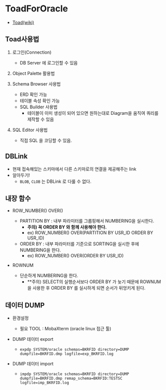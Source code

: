 # ToadForOracle
- [Toad(wiki)](https://ko.wikipedia.org/wiki/TOAD)

## Toad사용법

1. 로그인(Connection)
   - DB Server 에 로그인할 수 있음

2. Object Palette 활용법

3. Schema Browser 사용법
   - ERD 확인 가능
   - 테이블 속성 확인 가능
   - SQL Builder 사용법
     - 테이블이 이미 생성이 되어 있으면 원하는대로 Diagram을 움직여 쿼리를 제작할 수 있음

4. SQL Editor 사용법
   - 직접 SQL 을 코딩할 수 있음.

## DBLink

- 현재 접속해있는 스키마에서 다른 스키마로의 연결을 제공해주는 link
- 알아두기!
  - ``BLOB``, ``CLOB`` 는 DBLink 로 다룰 수 없다.

## 내장 함수

- ROW_NUMBER() OVER()
  - PARTITION BY : 내부 파라미터를 그룹핑해서 NUMBERING을 실시한다.
    - **주의) 꼭 ORDER BY 와 함께 사용해야 한다.**
    - ex) ROW_NUMBER() OVER(PARTITION BY USR_ID ORDER BY USR_ID)
  - ORDER BY : 내부 파라미터를 기준으로 SORTING을 실시한 후에 NUMBERING을 한다.
    - ex) ROW_NUMBER() OVER(ORDER BY USR_ID)

- ROWNUM
  - 단순하게 NUMBERING을 한다.
    - **주의) SELECT의 실행순서보다 ORDER BY 가 늦기 때문에 ROWNUM을 사용한 후 ORDER BY 를 실시하게 되면 순서가 뒤엉키게 된다.

## 데이터 DUMP

- 환경설정
  - 필요 TOOL : MobaXterm (oracle linux 접근 툴)

- DUMP 데이터 export
  - ``expdp SYSTEM/oracle schemas=BKRFID directory=DUMP dumpfile=BKRFID.dmp logfile=exp_BKRFID.log``

- DUMP 데이터 import
  - ``impdp SYSTEM/oracle schemas=BKRFID directory=DUMP dumpfile=BKRFID.dmp remap_schema=BKRFID:TESTSC logfile=imp_BKRFID.log``


